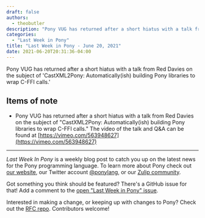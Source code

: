 ```yaml
---
draft: false
authors:
  - theobutler
description: "Pony VUG has returned after a short hiatus with a talk from Red Davies on the subject of 'CastXML2Pony: Automatically(ish) building Pony libraries to wrap C-FFI calls.'"
categories:
  - "Last Week in Pony"
title: "Last Week in Pony - June 20, 2021"
date: 2021-06-20T20:31:36-04:00
---
```


Pony VUG has returned after a short hiatus with a talk from Red Davies on the subject of 'CastXML2Pony: Automatically(ish) building Pony libraries to wrap C-FFI calls.'

<!-- more -->

## Items of note

- Pony VUG has returned after a short hiatus with a talk from Red Davies on the subject of "CastXML2Pony: Automatically(ish) building Pony libraries to wrap C-FFI calls."
The video of the talk and Q&A can be found at [https://vimeo.com/563948627](https://vimeo.com/563948627)

---

_Last Week In Pony_ is a weekly blog post to catch you up on the latest news for the Pony programming language. To learn more about Pony check out [our website](https://ponylang.io), our Twitter account [@ponylang](https://twitter.com/ponylang), or our [Zulip community](https://ponylang.zulipchat.com).

Got something you think should be featured? There's a GitHub issue for that! Add a comment to the [open "Last Week in Pony" issue](https://github.com/ponylang/ponylang.github.io/issues?q=is%3Aissue+is%3Aopen+label%3Alast-week-in-pony).

Interested in making a change, or keeping up with changes to Pony? Check out the [RFC repo](https://github.com/ponylang/rfcs). Contributors welcome!
